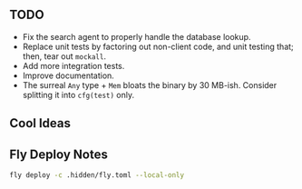 ## TODO

- Fix the search agent to properly handle the database lookup.
- Replace unit tests by factoring out non-client code, and unit testing that; then, tear out `mockall`.
- Add more integration tests.
- Improve documentation.
- The surreal `Any` type + `Mem` bloats the binary by 30 MB-ish.  Consider splitting it into `cfg(test)` only. 

## Cool Ideas

## Fly Deploy Notes

```bash
fly deploy -c .hidden/fly.toml --local-only
```